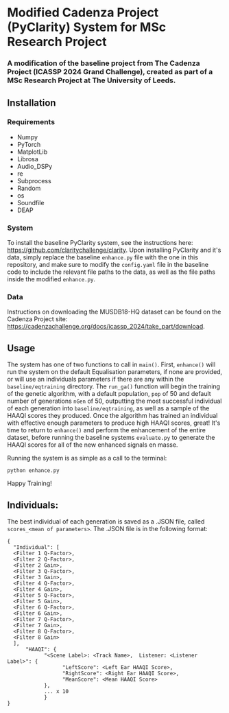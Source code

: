 # Modified Cadenza Project (PyClarity) System for MSc Research Project

### A modification of the baseline project from The Cadenza Project (ICASSP 2024 Grand Challenge), created as part of a MSc Research Project at The University of Leeds.

## Installation

### Requirements

- Numpy
- PyTorch
- MatplotLib
- Librosa
- Audio_DSPy
- re
- Subprocess
- Random
- os
- Soundfile
- DEAP

### System

To install the baseline PyClarity system, see the instructions here: https://github.com/claritychallenge/clarity. Upon installing PyClarity and it's data, simply replace the baseline `enhance.py` file with the one in this repository, and make sure to modify the `config.yaml` file in the baseline code to include the relevant file paths to the data, as well as the file paths inside the modified `enhance.py`.

### Data

Instructions on downloading the MUSDB18-HQ dataset can be found on the Cadenza Project site: https://cadenzachallenge.org/docs/icassp_2024/take_part/download.

## Usage

The system has one of two functions to call in `main()`. First, `enhance()` will run the system on the default Equalisation parameters, if none are provided, or will use an individuals parameters if there are any within the `baseline/eqtraining` directory. The `run_ga()` function will begin the training of the genetic algorithm, with a default population, `pop` of 50 and default number of generations `nGen` of 50, outputting the most successful individual of each generation into `baseline/eqtraining`, as well as a sample of the HAAQI scores they produced. Once the algorithm has trained an individual with effective enough parameters to produce high HAAQI scores, great! It's time to return to `enhance()` and perform the enhancement of the entire dataset, before running the baseline systems `evaluate.py` to generate the HAAQI scores for all of the new enhanced signals en masse.

Running the system is as simple as a call to the terminal:
```
python enhance.py
```

Happy Training!

## Individuals:

The best individual of each generation is saved as a .JSON file, called `scores_<mean of parameters>`. The .JSON file is in the following format:
```
{
  "Individual": [
  <Filter 1 Q-Factor>,
  <Filter 2 Q-Factor>,
  <Filter 2 Gain>,
  <Filter 3 Q-Factor>,
  <Filter 3 Gain>,
  <Filter 4 Q-Factor>,
  <Filter 4 Gain>,
  <Filter 5 Q-Factor>,
  <Filter 5 Gain>,
  <Filter 6 Q-Factor>,
  <Filter 6 Gain>,
  <Filter 7 Q-Factor>,
  <Filter 7 Gain>,
  <Filter 8 Q-Factor>,
  <Filter 8 Gain>
  ], 
      "HAAQI": {
            "<Scene Label>: <Track Name>,  Listener: <Listener Label>": {
                  "LeftScore": <Left Ear HAAQI Score>, 
                  "RightScore": <Right Ear HAAQI Score>, 
                  "MeanScore": <Mean HAAQI Score>
            },
            ... x 10
            }
}
```
